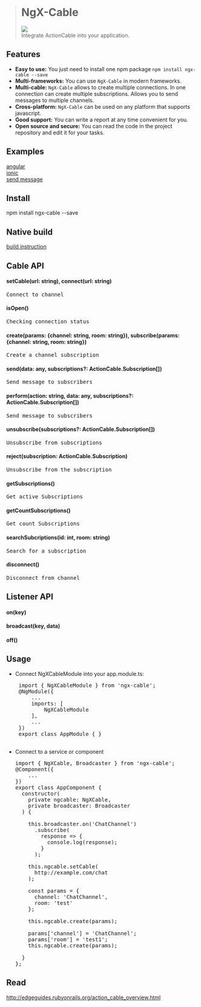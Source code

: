 > <h1>NgX-Cable</h1>
> <img src="https://travis-ci.org/travis-ci/travis-web.svg?branch=master" /><br>
> Integrate ActionCable into your application.

Features
-----------------------------------
- <b>Easy to use:</b> You just need to install one npm package <code>npm install ngx-cable --save</code>
- <b>Multi-frameworks:</b> You can use <code>NgX-Cable</code> in modern frameworks.
- <b>Multi-cable:</b> <code>NgX-Cable</code> allows to create multiple connections. In one connection can create multiple subscriptions. Allows you to send messages to multiple channels.
- <b>Cross-platform:</b> <code>NgX-Cable</code> can be used on any platform that supports javascript.
- <b>Good support:</b> You can write a report at any time convenient for you.
- <b>Open source and secure:</b> You can read the code in the project repository and edit it for your tasks.

Examples
-----------------------------------
<a href="https://goo.gl/sMmKpC" target="_blank">angular</a><br>
<a href="https://github.com/isopen/examples-ngx-cable/blob/master/ionic/src/app/app.component.ts" target="_blank">ionic</a><br>
<a href="https://github.com/isopen/soc/blob/master/frontend/src/app/page/page.service.ts" target="_blank">send message</a>

Install
-----------------------------------
npm install ngx-cable --save

Native build
-----------------------------------
<a href="https://github.com/isopen/ngx-cable/blob/master/out_dir/native_build.help.md">build instruction</a>

Cable API
-----------------------------------
#### setCable(url: string), connect(url: string)
<pre>
Connect to channel
</pre>

#### isOpen()
<pre>
Сhecking connection status
</pre>

#### create(params: {channel: string, room: string}), subscribe(params: {channel: string, room: string})<br>
<pre>
Create a channel subscription
</pre>

#### send(data: any, subscriptions?: ActionCable.Subscription[])<br>
<pre>
Send message to subscribers
</pre>

#### perform(action: string, data: any, subscriptions?: ActionCable.Subscription[])<br>
<pre>
Send message to subscribers
</pre>

#### unsubscribe(subscriptions?: ActionCable.Subscription[])<br>
<pre>
Unsubscribe from subscriptions
</pre>

#### reject(subscription: ActionCable.Subscription)<br>
<pre>
Unsubscribe from the subscription
</pre>

#### getSubscriptions()
<pre>
Get active Subscriptions
</pre>

#### getCountSubscriptions()
<pre>
Get count Subscriptions
</pre>

#### searchSubcriptions(id: int, room: string)
<pre>
Search for a subscription
</pre>

#### disconnect()
<pre>
Disconnect from channel
</pre>

Listener API
-----------------------------------

#### on(key)

#### broadcast(key, data)

#### off()

Usage
-----------------------------------

 - Connect NgXCableModule into your app.module.ts:
    <pre>
    import { NgXCableModule } from 'ngx-cable';
    @NgModule({
        ...
        imports: [
            NgXCableModule
        ],
        ...
    })
    export class AppModule { }
    </pre>

 -  Connect to a service or component
    <pre>
    import { NgXCable, Broadcaster } from 'ngx-cable';
    @Component({
        ...
    })
    export class AppComponent {
      constructor(
        private ngcable: NgXCable,
        private broadcaster: Broadcaster
      ) {

        this.broadcaster.on('ChatChannel')
          .subscribe(
            response => {
              console.log(response);
            }
          );

        this.ngcable.setCable(
          http://example.com/chat
        );

        const params = {
          channel: 'ChatChannel',
          room: 'test'
        };

        this.ngcable.create(params);

        params['channel'] = 'ChatChannel';
        params['room'] = 'test1';
        this.ngcable.create(params);

      }
    };
    </pre>

Read
-----------------------------------
http://edgeguides.rubyonrails.org/action_cable_overview.html
